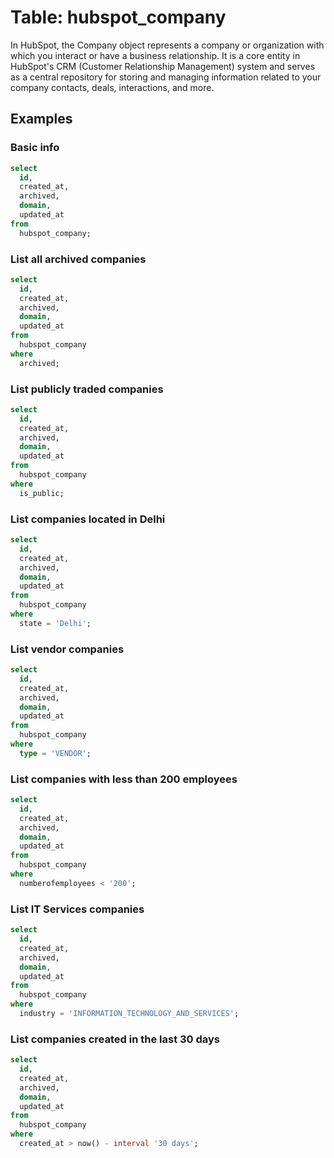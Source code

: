 # Table: hubspot_company

In HubSpot, the Company object represents a company or organization with which you interact or have a business relationship. It is a core entity in HubSpot's CRM (Customer Relationship Management) system and serves as a central repository for storing and managing information related to your company contacts, deals, interactions, and more.

## Examples

### Basic info

```sql
select
  id,
  created_at,
  archived,
  domain,
  updated_at
from
  hubspot_company;
```

### List all archived companies

```sql
select
  id,
  created_at,
  archived,
  domain,
  updated_at
from
  hubspot_company
where
  archived;
```

### List publicly traded companies

```sql
select
  id,
  created_at,
  archived,
  domain,
  updated_at
from
  hubspot_company
where
  is_public;
```

### List companies located in Delhi

```sql
select
  id,
  created_at,
  archived,
  domain,
  updated_at
from
  hubspot_company
where
  state = 'Delhi';
```

### List vendor companies

```sql
select
  id,
  created_at,
  archived,
  domain,
  updated_at
from
  hubspot_company
where
  type = 'VENDOR';
```

### List companies with less than 200 employees

```sql
select
  id,
  created_at,
  archived,
  domain,
  updated_at
from
  hubspot_company
where
  numberofemployees < '200';
```

### List IT Services companies

```sql
select
  id,
  created_at,
  archived,
  domain,
  updated_at
from
  hubspot_company
where
  industry = 'INFORMATION_TECHNOLOGY_AND_SERVICES';
```

### List companies created in the last 30 days

```sql
select
  id,
  created_at,
  archived,
  domain,
  updated_at
from
  hubspot_company
where
  created_at > now() - interval '30 days';
```
